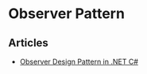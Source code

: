 # Observer Pattern

## Articles
- [Observer Design Pattern in .NET C#](https://levelup.gitconnected.com/observer-design-pattern-in-net-c-55633462f18e)